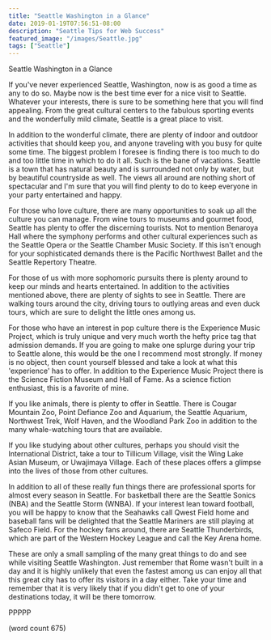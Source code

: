```yaml
---
title: "Seattle Washington in a Glance"
date: 2019-01-19T07:56:51-08:00
description: "Seattle Tips for Web Success"
featured_image: "/images/Seattle.jpg"
tags: ["Seattle"]
---
```


Seattle Washington in a Glance

If you've never experienced Seattle, Washington, now is as good a time as any to do so. Maybe now is the best time ever for a nice visit to Seattle. Whatever your interests, there is sure to be something here that you will find appealing. From the great cultural centers to the fabulous sporting events and the wonderfully mild climate, Seattle is a great place to visit.

In addition to the wonderful climate, there are plenty of indoor and outdoor activities that should keep you, and anyone traveling with you busy for quite some time. The biggest problem I foresee is finding there is too much to do and too little time in which to do it all. Such is the bane of vacations. Seattle is a town that has natural beauty and is surrounded not only by water, but by beautiful countryside as well. The views all around are nothing short of spectacular and I'm sure that you will find plenty to do to keep everyone in your party entertained and happy.

For those who love culture, there are many opportunities to soak up all the culture you can manage. From wine tours to museums and gourmet food, Seattle has plenty to offer the discerning tourists. Not to mention Benaroya Hall where the symphony performs and other cultural experiences such as the Seattle Opera or the Seattle Chamber Music Society. If this isn't enough for your sophisticated demands there is the Pacific Northwest Ballet and the Seattle Repertory Theatre.

For those of us with more sophomoric pursuits there is plenty around to keep our minds and hearts entertained. In addition to the activities mentioned above, there are plenty of sights to see in Seattle. There are walking tours around the city, driving tours to outlying areas and even duck tours, which are sure to delight the little ones among us. 

For those who have an interest in pop culture there is the Experience Music Project, which is truly unique and very much worth the hefty price tag that admission demands. If you are going to make one splurge during your trip to Seattle alone, this would be the one I recommend most strongly. If money is no object, then count yourself blessed and take a look at what this 'experience' has to offer. In addition to the Experience Music Project there is the Science Fiction Museum and Hall of Fame. As a science fiction enthusiast, this is a favorite of mine.

If you like animals, there is plenty to offer in Seattle. There is Cougar Mountain Zoo, Point Defiance Zoo and Aquarium, the Seattle Aquarium, Northwest Trek, Wolf Haven, and the Woodland Park Zoo in addition to the many whale-watching tours that are available. 

If you like studying about other cultures, perhaps you should visit the International District, take a tour to Tillicum Village, visit the Wing Lake Asian Museum, or Uwajimaya Village. Each of these places offers a glimpse into the lives of those from other cultures. 

In addition to all of these really fun things there are professional sports for almost every season in Seattle. For basketball there are the Seattle Sonics (NBA) and the Seattle Storm (WNBA). If your interest lean toward football, you will be happy to know that the Seahawks call Qwest Field home and baseball fans will be delighted that the Seattle Mariners are still playing at Safeco Field. For the hockey fans around, there are Seattle Thunderbirds, which are part of the Western Hockey League and call the Key Arena home.

These are only a small sampling of the many great things to do and see while visiting Seattle Washington. Just remember that Rome wasn't built in a day and it is highly unlikely that even the fastest among us can enjoy all that this great city has to offer its visitors in a day either. Take your time and remember that it is very likely that if you didn't get to one of your destinations today, it will be there tomorrow. 

PPPPP

(word count 675)

